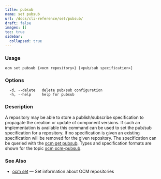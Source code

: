 ```yaml
---
title: pubsub
name: set pubsub
url: /docs/cli-reference/set/pubsub/
draft: false
images: []
toc: true
sidebar:
  collapsed: true
---
```

### Usage

```
ocm set pubsub {<ocm repository>} [<pub/sub specification>]
```

### Options

```
  -d, --delete   delete pub/sub configuration
  -h, --help     help for pubsub
```

### Description


A repository may be able to store a publish/subscribe specification
to propagate the creation or update of component versions.
If such an implementation is available this command can be used
to set the pub/sub specification for a repository.
If no specification is given an existing specification
will be removed for the given repository.
The specification
can be queried with the [ocm get pubsub](/docs/cli-reference/get/pubsub/).
Types and specification formats are shown for the topic
[ocm ocm-pubsub](/docs/cli-reference/help/ocm-pubsub/).


### See Also

* [ocm set](/docs/cli-reference/set/)	 &mdash; Set information about OCM repositories

